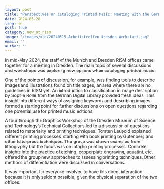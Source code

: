 ```yaml
---
layout: post
title: "Perspectives on Cataloging Printed Music: Meeting with the German RISM Offices"
date: 2024-05-28
lang: en
post: true
category: new_at_rism
image: "/images/old/20240515_Arbeitstreffen Dresden_Werkstatt.jpg"
email: ''
author: ''
---
```


In mid-May 2024, the staff of the Munich and Dresden RISM offices came together for a meeting in Dresden. The main topic of several discussions and workshops was exploring new options when cataloging printed music. 

One of the points of discussion, for example, was finding tools to describe images and illustrations found on title pages, an area where there are no guidelines in RISM yet. An introduction to classification in image description by Sophie Rölle from the German Digital Library provided fresh ideas. This insight into different ways of assigning keywords and describing images formed a starting point for further discussions on open questions regarding one potential use for printed music editions. 

A tour through the Graphics Workshop of the Dresden Museum of Science and Technology’s Technical Collections led to a discussion of questions related to materiality and printing techniques. Torsten Leupold explained different printing processes, starting with book printing by Gutenberg and other letterpress techniques. The group was shown examples from lithography but the focus was on intaglio printing processes. Concrete insights into the practice of etching, copperplate engraving, aquatint, etc. offered the group new approaches to assessing printing techniques. Other methods of differentiation were discussed in conversations.

It was important for everyone involved to have this direct interaction because it is only seldom possible, given the physical separation of the two offices.
